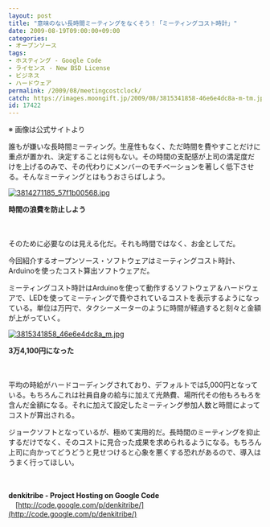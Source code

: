 ```yaml
---
layout: post
title: "意味のない長時間ミーティングをなくそう！「ミーティングコスト時計」"
date: 2009-08-19T09:00:00+09:00
categories:
- オープンソース
tags: 
- ホスティング - Google Code
- ライセンス - New BSD License
- ビジネス
- ハードウェア
permalink: /2009/08/meetingcostclock/
catch: https://images.moongift.jp/2009/08/3815341858-46e6e4dc8a-m-tm.jpg
id: 17422
---
```

※ 画像は公式サイトより

  

誰もが嫌いな長時間ミーティング。生産性もなく、ただ時間を費やすことだけに重点が置かれ、決定することは何もない。その時間の支配感が上司の満足度だけを上げるのみで、その代わりにメンバーのモチベーションを著しく低下させる。そんなミーティングとはもうおさらばしよう。

  

[![3814271185_57f1b00568.jpg](https://images.moongift.jp/2009/08/3814271185-57f1b00568-tm.jpg)](https://images.moongift.jp/2009/08/3814271185-57f1b00568.jpg)  
  
**時間の浪費を防止しよう**

  

　

  

そのために必要なのは見える化だ。それも時間ではなく、お金としてだ。

  

今回紹介するオープンソース・ソフトウェアはミーティングコスト時計、Arduinoを使ったコスト算出ソフトウェアだ。

  
  
<!--more-->

ミーティングコスト時計はArduinoを使って動作するソフトウェア＆ハードウェアで、LEDを使ってミーティングで費やされているコストを表示するようになっている。単位は万円で、タクシーメーターのように時間が経過すると刻々と金額が上がっていく。

  

[![3815341858_46e6e4dc8a_m.jpg](https://images.moongift.jp/2009/08/3815341858-46e6e4dc8a-m-tm.jpg)](https://images.moongift.jp/2009/08/3815341858-46e6e4dc8a-m.jpg)  
  
**3万4,100円になった**

  

　

  

平均の時給がハードコーディングされており、デフォルトでは5,000円となっている。もちろんこれは社員自身の給与に加えて光熱費、場所代その他もろもろを含んだ金額になる。それに加えて設定したミーティング参加人数と時間によってコストが算出される。

  

ジョークソフトとなっているが、極めて実用的だ。長時間のミーティングを抑止するだけでなく、そのコストに見合った成果を求められるようになる。もちろん上司に向かってどうどうと見せつけると心象を悪くする恐れがあるので、導入はうまく行ってほしい。

  

　

  

**denkitribe - Project Hosting on Google Code**  
　[http://code.google.com/p/denkitribe/](http://code.google.com/p/denkitribe/)

  
